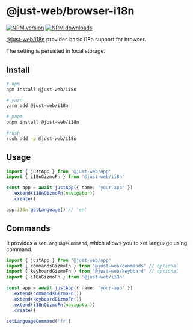 # @just-web/browser-i18n

[![NPM version][npm-image]][npm-url]
[![NPM downloads][downloads-image]][downloads-url]

[@just-web/i18n] provides basic i18n support for browser.

The setting is persisted in local storage.

## Install

```sh
# npm
npm install @just-web/i18n

# yarn
yarn add @just-web/i18n

# pnpm
pnpm install @just-web/i18n

#rush
rush add -p @just-web/i18n
```

## Usage

```ts
import { justApp } from '@just-web/app'
import { i18nGizmoFn } from '@just-web/i18n'

const app = await justApp({ name: 'your-app' })
  .extend(i18nGizmoFn(navigator))
  .create()

app.i18n.getLanguage() // 'en'
```

## Commands

It provides a `setLanguageCommand`,
which allows you to set language using command.

```ts
import { justApp } from '@just-web/app'
import { commandsGizmoFn } from '@just-web/commands' // optional
import { keyboardGizmoFn } from '@just-web/keyboard' // optional
import { i18nGizmoFn } from '@just-web/i18n'

const app = await justApp({ name: 'your-app' })
  .extend(commandsGizmoFn())
  .extend(keyboardGizmoFn())
  .extend(i18nGizmoFn(navigator))
  .create()

setLanguageCommand('fr')
```

[@just-web/i18n]: https://github.com/justland/just-web/tree/main/plugins/i18n
[downloads-image]: https://img.shields.io/npm/dm/@just-web/preferences.svg?style=flat
[downloads-url]: https://npmjs.org/package/@just-web/preferences
[npm-image]: https://img.shields.io/npm/v/@just-web/preferences.svg?style=flat
[npm-url]: https://npmjs.org/package/@just-web/preferences
